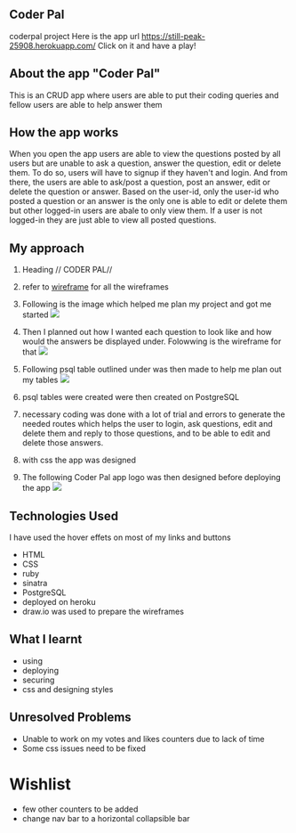 ## Coder Pal
coderpal project
Here is the app url https://still-peak-25908.herokuapp.com/
Click on it and have a play!

## About the app "Coder Pal"

This is an CRUD app where users are able to put their coding queries and fellow users are able to help answer them

## How the app works

When you open the app users are able to view the questions posted by all users but are unable to ask a question, answer the question, edit or delete them.
To do so, users will have to signup if they haven't and login. And from there, the users are able to ask/post a question, post an answer, edit or delete the question or answer. Based on the user-id, only the user-id who posted a question or an answer is the only one is able to edit or delete them but other logged-in users are abale to only view them. If a user is not logged-in they are just able to view all posted questions.

## My approach

1. Heading // CODER PAL//
2. refer to [wireframe](https://github.com/Pujap84/Project-2/tree/master/public/wireframes/project2%20wireframes) for all the wireframes

3. Following is the image which helped me plan my project and got me started
![](https://github.com/Pujap84/Project-2/blob/master/public/wireframes/project2%20wireframes/home-page.png?raw=true) 

4. Then I planned out how I wanted each question to look like and how would the answers be displayed under. Folowwing is the wireframe for that
![](https://github.com/Pujap84/Project-2/blob/master/public/wireframes/project2%20wireframes/individual-question-answers.png?raw=true)

5. Following psql table outlined under was then made to help me plan out my tables
![](https://github.com/Pujap84/Project-2/blob/master/public/wireframes/project2%20wireframes/project-2-tables.png?raw=true)

6. psql tables were created were then created on PostgreSQL

7. necessary coding was done with a lot of trial and errors to generate the needed routes which helps the user to login, ask questions, edit and delete them and reply to those questions, and to be able to edit and delete those answers.

8. with css the app was designed

9. The following Coder Pal app logo was then designed before deploying the app
![](https://github.com/Pujap84/Project-2/blob/master/public/wireframes/project2%20wireframes/coderpal.png?raw=true)

## Technologies Used
I have used the hover effets on most of my links and buttons
- HTML
- CSS
- ruby
- sinatra
- PostgreSQL
- deployed on heroku
- draw.io was used to prepare the wireframes

## What I learnt

- using
- deploying
- securing
- css and designing styles

## Unresolved Problems

- Unable to work on my votes and likes counters due to lack of time
- Some css issues need to be fixed

# Wishlist
- few other counters to be added
- change nav bar to a horizontal collapsible bar
